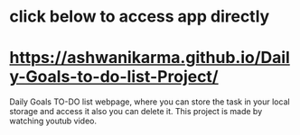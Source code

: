# click below to access app directly 
# https://ashwanikarma.github.io/Daily-Goals-to-do-list-Project/
Daily Goals TO-DO list webpage, where you can store the task in your local storage and access it also you can delete it. This project is made by watching youtub video.

